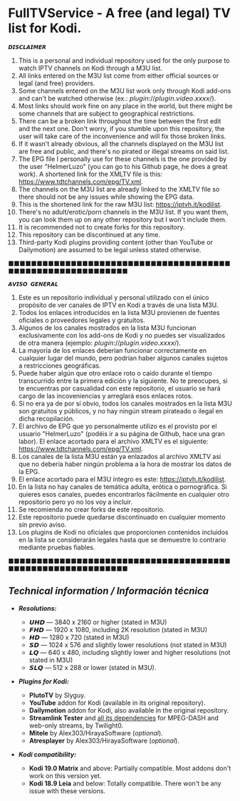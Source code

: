 # FullTVService - A free (and legal) TV list for Kodi.

    𝘿𝙄𝙎𝘾𝙇𝘼𝙄𝙈𝙀𝙍 

1. This is a personal and individual repository used for the only purpose to watch IPTV channels on Kodi through a M3U list.
2. All links entered on the M3U list come from either official sources or legal (and free) providers.
3. Some channels entered on the M3U list work only through Kodi add-ons and can't be watched otherwise (ex.: 𝘱𝘭𝘶𝘨𝘪𝘯://𝘱𝘭𝘶𝘨𝘪𝘯.𝘷𝘪𝘥𝘦𝘰.𝘹𝘹𝘹𝘹/).
4. Most links should work fine on any place in the world, but there might be some channels that are subject to geographical restrictions.
5. There can be a broken link throughout the time between the first edit and the next one. Don't worry, if you stumble upon this repository, the user will take care of the inconvenience and will fix those broken links.
6. If it wasn't already obvious, all the channels displayed on the M3U list are free and public, and there's no pirated or illegal streams on said list.
7. The EPG file I personally use for these channels is the one provided by the user "HelmerLuzo" (you can go to his Github page, he does a great work). A shortened link for the XMLTV file is this: https://www.tdtchannels.com/epg/TV.xml.
8. The channels on the M3U list are already linked to the XMLTV file so there should not be any issues while showing the EPG data.
9. This is the shortened link for the raw M3U list: https://iptvh.it/kodilist.
10. There's no adult/erotic/porn channels in the M3U list. If you want them, you can look them up on any other repository but I won't include them.
11. It is recommended not to create forks for this repository.
12. This repository can be discontinued at any time.
13. Third-party Kodi plugins providing content (other than YouTube or Dailymotion) are assumed to be legal unless stated otherwise.

■■■■■■■■■■■■■■■■■■■■■■■■■■■■■■■■■■■■■■■■■■■■■■■■■■■■■■■■■■■■

    𝘼𝙑𝙄𝙎𝙊 𝙂𝙀𝙉𝙀𝙍𝘼𝙇 
    
1. Este es un repositorio individual y personal utilizado con el único propósito de ver canales de IPTV en Kodi a través de una lista M3U.
2. Todos los enlaces introducidos en la lista M3U provienen de fuentes oficiales o proveedores legales y gratuitos.
3. Algunos de los canales mostrados en la lista M3U funcionan exclusivamente con los add-ons de Kodi y no puedes ser visualizados de otra manera (ejemplo: 𝘱𝘭𝘶𝘨𝘪𝘯://𝘱𝘭𝘶𝘨𝘪𝘯.𝘷𝘪𝘥𝘦𝘰.𝘹𝘹𝘹𝘹/).
4. La mayoría de los enlaces deberían funcionar correctamente en cualquier lugar del mundo, pero podrían haber algunos canales sujetos a restricciones geográficas.
5. Puede haber algún que otro enlace roto o caído durante el tiempo transcurrido entre la primera edición y la siguiente. No te preocupes, si te encuentras por casualidad con este repositorio, el usuario se hará cargo de las incoveniencias y arreglará esos enlaces rotos.
6. Si no era ya de por sí obvio, todos los canales mostrados en la lista M3U son gratuitos y públicos, y no hay ningún stream pirateado o ilegal en dicha recopilación.
7. El archivo de EPG que yo personalmente utilizo es el provisto por el usuario "HelmerLuzo" (podéis ir a su página de Github, hace una gran labor). El enlace acortado para el archivo XMLTV es el siguiente: https://www.tdtchannels.com/epg/TV.xml.
8. Los canales de la lista M3U están ya enlazados al archivo XMLTV así que no debería haber ningún problema a la hora de mostrar los datos de la EPG.
9. El enlace acortado para el M3U íntegro es este: https://iptvh.it/kodilist.
10. En la lista no hay canales de temática adulta, erótica o pornográfica. Si quieres esos canales, puedes encontrarlos fácilmente en cualquier otro repositorio pero yo no los voy a incluir.
11. Se recomienda no crear forks de este repositorio.
12. Este repositorio puede quedarse discontinuado en cualquier momento sin previo aviso.
13. Los plugins de Kodi no oficiales que proporcionen contenidos incluidos en la lista se considerarán legales hasta que se demuestre lo contrario mediante pruebas fiables.

■■■■■■■■■■■■■■■■■■■■■■■■■■■■■■■■■■■■■■■■■■■■■■■■■■■■■■■■■■■■

## <b><i>Technical information / Información técnica </i></b>
    
   - <b><i>Resolutions:</i></b>
       - 𝙐𝙃𝘿 — 3840 x 2160 or higher (stated in M3U)
       - 𝙁𝙃𝘿 — 1920 x 1080, including 2K resolution (stated in M3U)
       - 𝙃𝘿 — 1280 x 720 (stated in M3U)
       - 𝙎𝘿 — 1024 x 576 and slightly lower resolutions (not stated in M3U)
       - 𝙇𝙌 — 640 x 480, including slightly lower and higher resolutions (not stated in M3U)
       - 𝙎𝙇𝙌 — 512 x 288 or lower (stated in M3U).
   
   - <b><i>Plugins for Kodi:</i></b>
       - <b>PlutoTV</b> by Slyguy.
       - <b>YouTube</b> addon for Kodi (available in its original repository).
       - <b>Dailymotion</b> addon for Kodi, also available in the original repository.
       - <b>Streamlink Tester</b> and <u>all its dependencies</u> for MPEG-DASH and web-only streams, by Twilight0.
       - <b>Mitele</b> by Alex303/HirayaSoftware (<i>optional</i>).
       - <b>Atresplayer</b> by Alex303/HirayaSoftware (<i>optional</i>).
   
   - <b><i>Kodi compatibility:</i></b>
       - <b>Kodi 19.0 Matrix</b> and above: Partially compatible. Most addons don't work on this version yet.
       - <b>Kodi 18.9 Leia</b> and below: Totally compatible. There won't be any issue with these versions.
